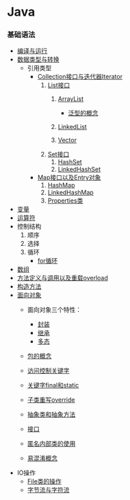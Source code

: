 # Java
### 基础语法
 * [编译与运行](basic/compileAndRun.md)
 * [数据类型与转换](basic/dataType.md)
   * 引用类型
      * [Collection接口与迭代器Iterator](basic/Collection/collection.md)
         1. [List接口](basic/Collection/List/list.md)
             1. [ArrayList](basic/Collection/List/ArrayList.md)
                  * [泛型的概念](basic/generics.md)

             2. [LinkedList](basic/Collection/List/LinkedList.md)
             3.  [Vector](basic/Collection/List/vector.md)
         2. [Set接口](basic/Collection/Set/Set.md)
             1. [HashSet](basic/Collection/Set/HashSet.md)
             2. [LinkedHashSet](basic/Collection/Set/LinkedHashSet.md)
      * [Map接口以及Entry对象](basic/Map/map.md)
         1. [HashMap](basic/Map/HashMap.md)
         2. [LinkedHashMap](basic/Map/LinkedHashMap.md)
         3. [Properties类](basic/Map/Properties.md)
 * [变量](basic/variable.md)
 * [运算符](basic/operator.md)
 * 控制结构
     1. 顺序
     2. 选择
     3. 循环
          * [for循环](basic/for.md)
 * [数组](basic/array.md)
 * [方法定义与调用以及重载overload](basic/method.md)
 * [构造方法](basic/constructor.md)
 * [面向对象](basic/object-oriented.md)
   * 面向对象三个特性：
     * [封装](basic/enclosure.md)
     * [继承](basic/inheritance.md)
     * [多态](basic/polymorphism.md)
   * [包的概念](basic/package.md)
   * [访问控制关键字](basic/AccessCtrlKeyWords.md)
   * [关键字final和static](basic/finalNStatic.md)
   * [子类重写override](basic/override.md)
   * [抽象类和抽象方法](basic/abstractClass.md)
   * [接口](basic/interface.md)
   * [匿名内部类的使用](basic/anonymousObject.md)


   * [易混淆概念](basic/remember.md)
 * IO操作
   * [File类的操作](basic/IO/File.md)
   * [字节流与字符流](basic/IO/ByteStreamNCharacterFlow.md)
